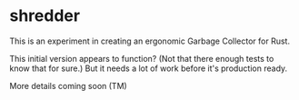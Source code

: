 shredder
========

This is an experiment in creating an ergonomic Garbage Collector for Rust.

This initial version appears to function? (Not that there enough tests to know that for sure.) But it needs a lot of work before it's production ready.

More details coming soon (TM)